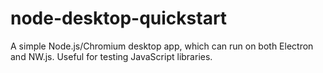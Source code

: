 # node-desktop-quickstart
A simple Node.js/Chromium desktop app, which can run on both Electron and NW.js. Useful for testing JavaScript libraries.
